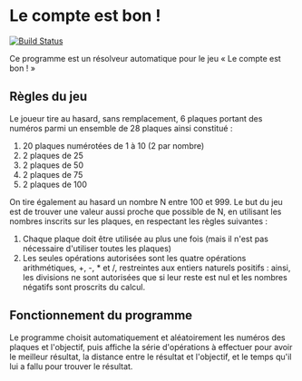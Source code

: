 # Le compte est bon !

[![Build Status](https://travis-ci.org/sagessylu/Le_compte_est_bon.svg?branch=master)](https://travis-ci.org/sagessylu/Le_compte_est_bon)

Ce programme est un résolveur automatique pour le jeu « Le compte est bon ! »

## Règles du jeu

Le joueur tire au hasard, sans remplacement, 6 plaques portant des numéros parmi un ensemble de 28 plaques ainsi constitué :

1. 20 plaques numérotées de 1 à 10 (2 par nombre)
2.  2 plaques de 25
3. 2 plaques de 50
4. 2 plaques de 75
5. 2 plaques de 100

On tire également au hasard un nombre N entre 100 et 999. Le but du jeu est de trouver une valeur aussi proche que possible de N, en utilisant les nombres inscrits sur les plaques, en respectant les règles suivantes :

1. Chaque plaque doit être utilisée au plus une fois (mais il n'est pas nécessaire d'utiliser toutes les plaques)
2. Les seules opérations autorisées sont les quatre opérations arithmétiques, +, -, * et /, restreintes aux entiers naturels positifs : ainsi, les divisions ne sont autorisées que si leur reste est nul et les nombres négatifs sont proscrits du calcul.

## Fonctionnement du programme

Le programme choisit automatiquement et aléatoirement les numéros des plaques et l'objectif, puis affiche la série d'opérations à effectuer pour avoir le meilleur résultat, la distance entre le résultat et l'objectif, et le temps qu'il lui a fallu pour trouver le résultat.
